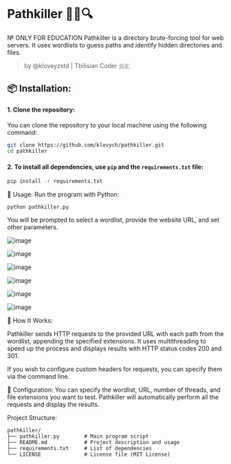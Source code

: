 # Pathkiller 🕵️‍♂️🔍
№ ONLY FOR EDUCATION
Pathkiller is a directory brute-forcing tool for web servers. It uses wordlists to guess paths and identify hidden directories and files.

> by @kloveyzstd | Tbilisian Coder 🇬🇪

## 📦 Installation:
#### **1. Clone the repository:**

You can clone the repository to your local machine using the following command:

```bash
git clone https://github.com/klovych/pathkiller.git
cd pathkiller
```
#### **2. To install all dependencies, use `pip` and the `requirements.txt` file:**

```bash
pip install -r requirements.txt
```
📝 Usage:
Run the program with Python:
```
python pathkiller.py
```
You will be prompted to select a wordlist, provide the website URL, and set other parameters.

![image](https://github.com/user-attachments/assets/098d24dd-83a4-4fc6-ba3e-0f2eefa44e67)

![image](https://github.com/user-attachments/assets/40f3e80a-e175-443e-a9f3-16b161de52cf)

![image](https://github.com/user-attachments/assets/4644325f-2ca4-488a-a794-23bd58cd1365)

![image](https://github.com/user-attachments/assets/e066b5c0-b018-4240-8eb4-6d7350761d6f)

![image](https://github.com/user-attachments/assets/3ba0421f-8bd9-446f-8737-266e81a0f296)

![image](https://github.com/user-attachments/assets/ac84bfaf-2fb6-4a2e-8ea7-757a36200a1c)




🚀 How It Works:

Pathkiller sends HTTP requests to the provided URL with each path from the wordlist, appending the specified extensions. It uses multithreading to speed up the process and displays results with HTTP status codes 200 and 301.

If you wish to configure custom headers for requests, you can specify them via the command line.

🔧 Configuration:
You can specify the wordlist, URL, number of threads, and file extensions you want to test. Pathkiller will automatically perform all the requests and display the results.

Project Structure:
```
pathkiller/
├── pathkiller.py        # Main program script
├── README.md            # Project description and usage
├── requirements.txt     # List of dependencies
└── LICENSE              # License file (MIT License)
```
